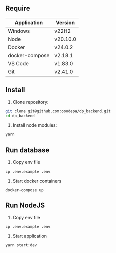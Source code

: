 ## Require

| Application    | Version  |
| -------------- | -------- |
| Windows        | v22H2    |
| Node           | v20.10.0 |
| Docker         | v24.0.2  |
| docker-compose | v2.18.1  |
| VS Code        | v1.83.0  |
| Git            | v2.41.0  |

## Install

1. Clone repository:
  ```bash
  git clone git@github.com:ooodepa/dp_backend.git
  cd dp_backend
  ```
1. Install node modules:
  ```bash
  yarn
  ```


## Run database

1. Copy env file
  ```
  cp .env.example .env
  ```
1. Start docker containers
  ```
  docker-compose up
  ```

## Run NodeJS

1. Copy env file
  ```
  cp .env.example .env
  ```
1. Start application
  ```
  yarn start:dev
  ```
